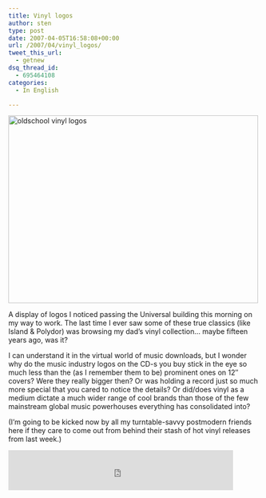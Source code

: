 ```yaml
---
title: Vinyl logos
author: sten
type: post
date: 2007-04-05T16:58:08+00:00
url: /2007/04/vinyl_logos/
tweet_this_url:
  - getnew
dsq_thread_id:
  - 695464108
categories:
  - In English

---
```

[<img src="http://farm1.static.flickr.com/235/447180762_952eec3eec.jpg" width="500" height="375" alt="oldschool vinyl logos" />][1]
  
A display of logos I noticed passing the Universal building this morning on my way to work. The last time I ever saw some of these true classics (like Island & Polydor) was browsing my dad&#8217;s vinyl collection&#8230; maybe fifteen years ago, was it?
  
I can understand it in the virtual world of music downloads, but I wonder why do the music industry logos on the CD-s you buy stick in the eye so much less than the (as I remember them to be) prominent ones on 12&#8243; covers? Were they really bigger then? Or was holding a record just so much more special that you cared to notice the details? Or did/does vinyl as a medium dictate a much wider range of cool brands than those of the few mainstream global music powerhouses everything has consolidated into?
  
(I&#8217;m going to be kicked now by all my turntable-savvy postmodern friends here if they care to come out from behind their stash of hot vinyl releases from last week.)

<iframe src="http://www.facebook.com/plugins/like.php?href=http%3A%2F%2Fsten.tamkivi.com%2F2007%2F04%2Fvinyl_logos%2F&layout=standard&show_faces=true&width=450&action=like&colorscheme=light&height=80" scrolling="no" frameborder="0" style="border:none; overflow:hidden; width:450px; height:80px;" allowTransparency="true"></iframe>

 [1]: http://www.flickr.com/photos/seikatsu/447180762/ "Photo Sharing"